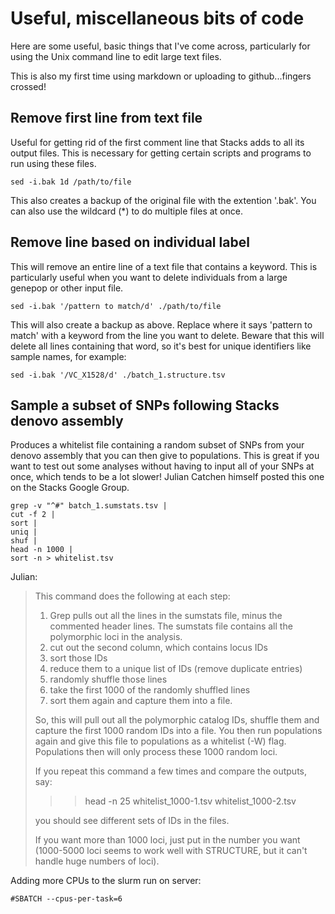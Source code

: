 Useful, miscellaneous bits of code
====

Here are some useful, basic things that I've come across, particularly for using the Unix command line to edit large text files.

This is also my first time using markdown or uploading to github...fingers crossed!

Remove first line from text file
-----

Useful for getting rid of the first comment line that Stacks adds to all its output files. This is necessary for getting certain scripts and programs to run using these files.

	sed -i.bak 1d /path/to/file

This also creates a backup of the original file with the extention '.bak'. You can also use the wildcard (*) to do multiple files at once.

Remove line based on individual label
-----

This will remove an entire line of a text file that contains a keyword. This is particularly useful when you want to delete individuals from a large genepop or other input file.

	sed -i.bak '/pattern to match/d' ./path/to/file

This will also create a backup as above. Replace where it says 'pattern to match' with a keyword from the line you want to delete. Beware that this will delete all lines containing that word, so it's best for unique identifiers like sample names, for example:

	sed -i.bak '/VC_X1528/d' ./batch_1.structure.tsv

Sample a subset of SNPs following Stacks denovo assembly
-------

Produces a whitelist file containing a random subset of SNPs from your denovo assembly that you can then give to populations. This is great if you want to test out some analyses without having to input all of your SNPs at once, which tends to be a lot slower! Julian Catchen himself posted this one on the Stacks Google Group.

	grep -v "^#" batch_1.sumstats.tsv | 
	cut -f 2 | 
	sort | 
	uniq | 
	shuf | 
	head -n 1000 | 
	sort -n > whitelist.tsv 

Julian:
>This command does the following at each step: 
 > 
 > 1) Grep pulls out all the lines in the sumstats file, minus the commented header lines. The sumstats file contains all the polymorphic loci in the analysis. 
 > 2) cut out the second column, which contains locus IDs 
 > 3) sort those IDs 
 > 4) reduce them to a unique list of IDs (remove duplicate entries) 
 > 5) randomly shuffle those lines 
 > 6) take the first 1000 of the randomly shuffled lines 
 > 7) sort them again and capture them into a file. 
 > 
 > So, this will pull out all the polymorphic catalog IDs, shuffle them and capture the first 1000 random IDs into a file. You then run populations again and give this file to populations as a whitelist (-W) flag. Populations then will only process these 1000 random loci. 
 > 
 > If you repeat this command a few times and compare the outputs, say: 
 > 
 >>>head -n 25 whitelist_1000-1.tsv whitelist_1000-2.tsv 
 > 
 > you should see different sets of IDs in the files. 
 > 
 > If you want more than 1000 loci, just put in the number you want (1000-5000 loci seems to work well with STRUCTURE, but it can't handle huge numbers of loci). 
 
 Adding more CPUs to the slurm run on server:
 
 	#SBATCH --cpus-per-task=6